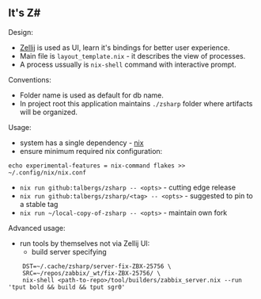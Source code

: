 ## It's Z#

Design:
- [Zellij](https://zellij.dev/) is used as UI, learn it's bindings for better user experience.
- Main file is `layout_template.nix` - it describes the view of processes.
- A process ussually is `nix-shell` command with interactive prompt. 

Conventions:
- Folder name is used as default for db name.
- In project root this application maintains `./zsharp` folder where artifacts will be organized.

Usage:
- system has a single dependency - [nix](https://nixos.org/download/)
- ensure minimum required nix configuration:

```
echo experimental-features = nix-command flakes >> ~/.config/nix/nix.conf
```

- `nix run github:talbergs/zsharp -- <opts>` - cutting edge release
- `nix run github:talbergs/zsharp/<tag> -- <opts>` - suggested to pin to a stable tag
- `nix run ~/local-copy-of-zsharp -- <opts>` - maintain own fork

Advanced usage:

- run tools by themselves not via Zellij UI:
    - build server specifying
```
    DST=~/.cache/zsharp/server-fix-ZBX-25756 \
    SRC=~/repos/zabbix/_wt/fix-ZBX-25756/ \
    nix-shell <path-to-repo>/tool/builders/zabbix_server.nix --run 'tput bold && build && tput sgr0'
```
